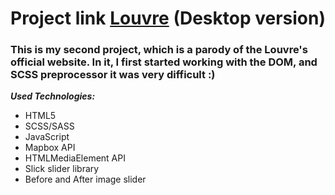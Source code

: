# Project link [Louvre](https://lissaghu-louvre.netlify.app/) (Desktop version)

### This is my second project, which is a parody of the Louvre's official website. In it, I first started working with the DOM, and SCSS preprocessor it was very difficult :) 

***Used Technologies:***
- HTML5
- SCSS/SASS
- JavaScript
- Mapbox API
- HTMLMediaElement API
- Slick slider library
- Before and After image slider

